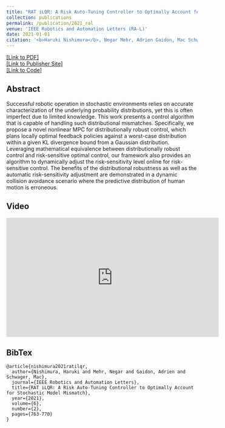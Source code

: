 ```yaml
---
title: "RAT iLQR: A Risk Auto-Tuning Controller to Optimally Account for Stochastic Model Mismatch"
collection: publications
permalink: /publication/2021_ral
venue: 'IEEE Robotics and Automation Letters (RA-L)'
date: 2021-01-01
citation: '<b>Haruki Nishimura</b>, Negar Mehr, Adrien Gaidon, Mac Schwager'
---
```


[[Link to PDF]](https://arxiv.org/pdf/2010.08174.pdf) 
<br>
[[Link to Publisher Site]](https://ieeexplore.ieee.org/document/9312440)
<br>
[[Link to Code]](https://github.com/StanfordMSL/RATiLQR.jl)


## Abstract
Successful robotic operation in stochastic environments relies on accurate characterization of the underlying 
probability distributions, yet this is often imperfect due to limited knowledge. This work presents a control algorithm 
that is capable of handling such distributional mismatches. Specifically, we propose a novel nonlinear MPC for 
distributionally robust control, which plans locally optimal feedback policies against a worst-case distribution within 
a given KL divergence bound from a Gaussian distribution. Leveraging mathematical equivalence between distributionally 
robust control and risk-sensitive optimal control, our framework also provides an algorithm to dynamically adjust the 
risk-sensitivity level online for risk-sensitive control. The benefits of the distributional robustness as well as the 
automatic risk-sensitivity adjustment are demonstrated in a dynamic collision avoidance scenario where the predictive 
distribution of human motion is erroneous.


## Video
<iframe width="560" height="315" src="https://www.youtube.com/embed/y90HftYTGjc" title="YouTube video player" 
frameborder="0" allow="accelerometer; autoplay; clipboard-write; encrypted-media; gyroscope; picture-in-picture" 
allowfullscreen></iframe>


## BibTex
```
@article{nishimura2021ratilqr,
  author={Nishimura, Haruki and Mehr, Negar and Gaidon, Adrien and Schwager, Mac},
  journal={IEEE Robotics and Automation Letters}, 
  title={RAT iLQR: A Risk Auto-Tuning Controller to Optimally Account for Stochastic Model Mismatch}, 
  year={2021},
  volume={6},
  number={2},
  pages={763-770}
}
```
